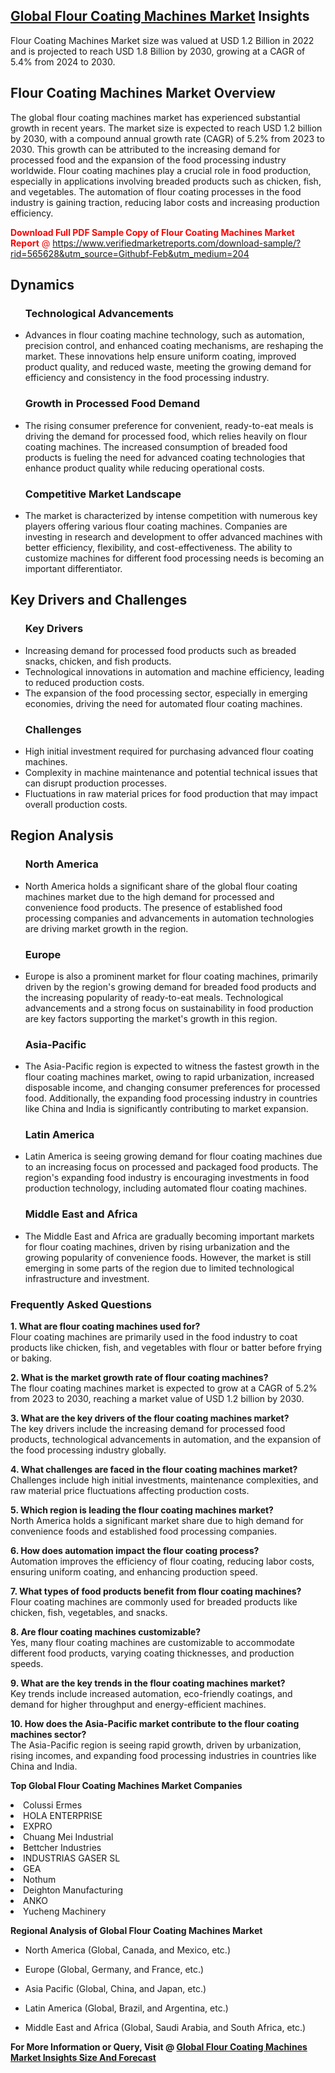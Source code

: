 <h2><a href="https://www.verifiedmarketreports.com/download-sample/?rid=565628&amp;utm_source=Githubf&amp;utm_medium=204" target="_blank">Global Flour Coating Machines Market</a> Insights</h2><p>Flour Coating Machines Market size was valued at USD 1.2 Billion in 2022 and is projected to reach USD 1.8 Billion by 2030, growing at a CAGR of 5.4% from 2024 to 2030.</p><p> <h2>Flour Coating Machines Market Overview</h2> <p>The global flour coating machines market has experienced substantial growth in recent years. The market size is expected to reach USD 1.2 billion by 2030, with a compound annual growth rate (CAGR) of 5.2% from 2023 to 2030. This growth can be attributed to the increasing demand for processed food and the expansion of the food processing industry worldwide. Flour coating machines play a crucial role in food production, especially in applications involving breaded products such as chicken, fish, and vegetables. The automation of flour coating processes in the food industry is gaining traction, reducing labor costs and increasing production efficiency.</p> <p><p><span class=""><span style="color: #ff0000;"><strong>Download Full PDF Sample Copy of Flour Coating Machines Market Report</strong> @ </span><a href="https://www.verifiedmarketreports.com/download-sample/?rid=565628&amp;utm_source=Githubf-Feb&amp;utm_medium=204" target="_blank">https://www.verifiedmarketreports.com/download-sample/?rid=565628&amp;utm_source=Githubf-Feb&amp;utm_medium=204</a></span></p></p> <h2>Dynamics</h2> <ul> <h3>Technological Advancements</h3> <li>Advances in flour coating machine technology, such as automation, precision control, and enhanced coating mechanisms, are reshaping the market. These innovations help ensure uniform coating, improved product quality, and reduced waste, meeting the growing demand for efficiency and consistency in the food processing industry.</li> <h3>Growth in Processed Food Demand</h3> <li>The rising consumer preference for convenient, ready-to-eat meals is driving the demand for processed food, which relies heavily on flour coating machines. The increased consumption of breaded food products is fueling the need for advanced coating technologies that enhance product quality while reducing operational costs.</li> <h3>Competitive Market Landscape</h3> <li>The market is characterized by intense competition with numerous key players offering various flour coating machines. Companies are investing in research and development to offer advanced machines with better efficiency, flexibility, and cost-effectiveness. The ability to customize machines for different food processing needs is becoming an important differentiator.</li> </ul> <h2>Key Drivers and Challenges</h2> <ul> <h3>Key Drivers</h3> <li>Increasing demand for processed food products such as breaded snacks, chicken, and fish products.</li> <li>Technological innovations in automation and machine efficiency, leading to reduced production costs.</li> <li>The expansion of the food processing sector, especially in emerging economies, driving the need for automated flour coating machines.</li> </ul> <ul> <h3>Challenges</h3> <li>High initial investment required for purchasing advanced flour coating machines.</li> <li>Complexity in machine maintenance and potential technical issues that can disrupt production processes.</li> <li>Fluctuations in raw material prices for food production that may impact overall production costs.</li> </ul> <h2>Region Analysis</h2> <ul> <h3>North America</h3> <li>North America holds a significant share of the global flour coating machines market due to the high demand for processed and convenience food products. The presence of established food processing companies and advancements in automation technologies are driving market growth in the region.</li> <h3>Europe</h3> <li>Europe is also a prominent market for flour coating machines, primarily driven by the region's growing demand for breaded food products and the increasing popularity of ready-to-eat meals. Technological advancements and a strong focus on sustainability in food production are key factors supporting the market's growth in this region.</li> <h3>Asia-Pacific</h3> <li>The Asia-Pacific region is expected to witness the fastest growth in the flour coating machines market, owing to rapid urbanization, increased disposable income, and changing consumer preferences for processed food. Additionally, the expanding food processing industry in countries like China and India is significantly contributing to market expansion.</li> <h3>Latin America</h3> <li>Latin America is seeing growing demand for flour coating machines due to an increasing focus on processed and packaged food products. The region's expanding food industry is encouraging investments in food production technology, including automated flour coating machines.</li> <h3>Middle East and Africa</h3> <li>The Middle East and Africa are gradually becoming important markets for flour coating machines, driven by rising urbanization and the growing popularity of convenience foods. However, the market is still emerging in some parts of the region due to limited technological infrastructure and investment.</li> </ul> <h3>Frequently Asked Questions</h3> <p><strong>1. What are flour coating machines used for?</strong><br>Flour coating machines are primarily used in the food industry to coat products like chicken, fish, and vegetables with flour or batter before frying or baking.</p> <p><strong>2. What is the market growth rate of flour coating machines?</strong><br>The flour coating machines market is expected to grow at a CAGR of 5.2% from 2023 to 2030, reaching a market value of USD 1.2 billion by 2030.</p> <p><strong>3. What are the key drivers of the flour coating machines market?</strong><br>The key drivers include the increasing demand for processed food products, technological advancements in automation, and the expansion of the food processing industry globally.</p> <p><strong>4. What challenges are faced in the flour coating machines market?</strong><br>Challenges include high initial investments, maintenance complexities, and raw material price fluctuations affecting production costs.</p> <p><strong>5. Which region is leading the flour coating machines market?</strong><br>North America holds a significant market share due to high demand for convenience foods and established food processing companies.</p> <p><strong>6. How does automation impact the flour coating process?</strong><br>Automation improves the efficiency of flour coating, reducing labor costs, ensuring uniform coating, and enhancing production speed.</p> <p><strong>7. What types of food products benefit from flour coating machines?</strong><br>Flour coating machines are commonly used for breaded products like chicken, fish, vegetables, and snacks.</p> <p><strong>8. Are flour coating machines customizable?</strong><br>Yes, many flour coating machines are customizable to accommodate different food products, varying coating thicknesses, and production speeds.</p> <p><strong>9. What are the key trends in the flour coating machines market?</strong><br>Key trends include increased automation, eco-friendly coatings, and demand for higher throughput and energy-efficient machines.</p> <p><strong>10. How does the Asia-Pacific market contribute to the flour coating machines sector?</strong><br>The Asia-Pacific region is seeing rapid growth, driven by urbanization, rising incomes, and expanding food processing industries in countries like China and India.</p> </p><p><strong>Top Global Flour Coating Machines Market Companies</strong></p><div data-test-id=""><p><li>Colussi Ermes</li><li> HOLA ENTERPRISE</li><li> EXPRO</li><li> Chuang Mei Industrial</li><li> Bettcher Industries</li><li> INDUSTRIAS GASER SL</li><li> GEA</li><li> Nothum</li><li> Deighton Manufacturing</li><li> ANKO</li><li> Yucheng Machinery</li></p><div><strong>Regional Analysis of&nbsp;Global Flour Coating Machines Market</strong></div><ul><li dir="ltr"><p dir="ltr">North America&nbsp;(Global, Canada, and Mexico, etc.)</p></li><li dir="ltr"><p dir="ltr">Europe (Global, Germany, and France, etc.)</p></li><li dir="ltr"><p dir="ltr">Asia Pacific&nbsp;(Global, China, and Japan, etc.)</p></li><li dir="ltr"><p dir="ltr">Latin America&nbsp;(Global, Brazil, and Argentina, etc.)</p></li><li dir="ltr">Middle East and Africa&nbsp;(Global, Saudi Arabia, and South Africa, etc.)</li></ul><p><strong>For More Information or Query, Visit @&nbsp;</strong><strong><a href="https://www.verifiedmarketreports.com/product/flour-coating-machines-market/?utm_source=Githubf&amp;utm_medium=204" target="_blank">Global Flour Coating Machines Market Insights Size And Forecast</a></strong></p></div>
